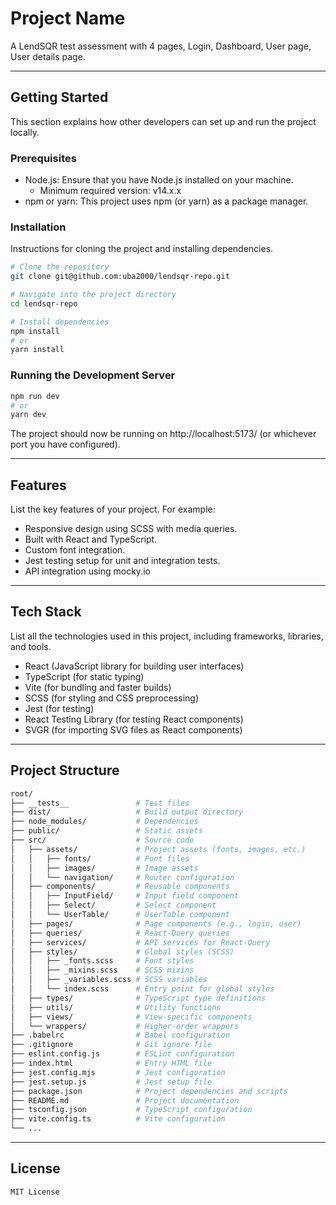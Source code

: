 # Project Name

A LendSQR test assessment with 4 pages, Login, Dashboard, User page, User details page.

---

## Getting Started

This section explains how other developers can set up and run the project locally.

### Prerequisites

- Node.js: Ensure that you have Node.js installed on your machine.
  - Minimum required version: v14.x.x
- npm or yarn: This project uses npm (or yarn) as a package manager.

### Installation

Instructions for cloning the project and installing dependencies.

```bash
# Clone the repository
git clone git@github.com:uba2000/lendsqr-repo.git

# Navigate into the project directory
cd lendsqr-repo

# Install dependencies
npm install
# or
yarn install
```

### Running the Development Server

```bash
npm run dev
# or
yarn dev
```

The project should now be running on http://localhost:5173/ (or whichever port you have configured).

---

## Features

List the key features of your project. For example:

- Responsive design using SCSS with media queries.
- Built with React and TypeScript.
- Custom font integration.
- Jest testing setup for unit and integration tests.
- API integration using mocky.io

---

## Tech Stack

List all the technologies used in this project, including frameworks, libraries, and tools.

- React (JavaScript library for building user interfaces)
- TypeScript (for static typing)
- Vite (for bundling and faster builds)
- SCSS (for styling and CSS preprocessing)
- Jest (for testing)
- React Testing Library (for testing React components)
- SVGR (for importing SVG files as React components)

---

## Project Structure

```bash
root/
├── __tests__               # Test files
├── dist/                   # Build output directory
├── node_modules/           # Dependencies
├── public/                 # Static assets
├── src/                    # Source code
│   ├── assets/             # Project assets (fonts, images, etc.)
│   │   ├── fonts/          # Font files
│   │   ├── images/         # Image assets
│   │   └── navigation/     # Router configuration
│   ├── components/         # Reusable components
│   │   ├── InputField/     # Input field component
│   │   ├── Select/         # Select component
│   │   └── UserTable/      # UserTable component
│   ├── pages/              # Page components (e.g., login, user)
│   ├── queries/            # React-Query queries
│   ├── services/           # API services for React-Query
│   ├── styles/             # Global styles (SCSS)
│   │   ├── _fonts.scss     # Font styles
│   │   ├── _mixins.scss    # SCSS mixins
│   │   ├── _variables.scss # SCSS variables
│   │   └── index.scss      # Entry point for global styles
│   ├── types/              # TypeScript type definitions
│   ├── utils/              # Utility functions
│   ├── views/              # View-specific components
│   └── wrappers/           # Higher-order wrappers
├── .babelrc                # Babel configuration
├── .gitignore              # Git ignore file
├── eslint.config.js        # ESLint configuration
├── index.html              # Entry HTML file
├── jest.config.mjs         # Jest configuration
├── jest.setup.js           # Jest setup file
├── package.json            # Project dependencies and scripts
├── README.md               # Project documentation
├── tsconfig.json           # TypeScript configuration
├── vite.config.ts          # Vite configuration
└── ...
```

---

## License

```bash
MIT License
```
